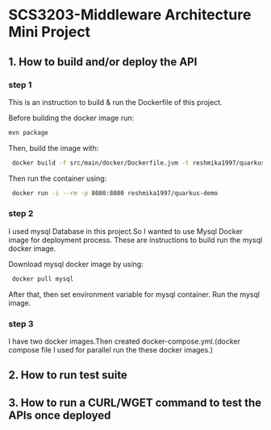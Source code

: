 # SCS3203-Middleware Architecture Mini Project

## 1. How to build and/or deploy the API

### step 1
 This is an instruction to build & run the Dockerfile of this project.

 Before building the docker image run:
  ```bash
  mvn package
  ```
   
 Then, build the image with:
 ```bash
  docker build -f src/main/docker/Dockerfile.jvm -t reshmika1997/quarkus-demo .
  ```

 Then run the container using:
 ```bash
  docker run -i --rm -p 8080:8080 reshmika1997/quarkus-demo
  ```

### step 2
I used mysql Database in this project.So I wanted to use Mysql Docker image for deployment process.
These are instructions to build run the mysql docker image.


Download mysql docker image by using: 
 ```bash
  docker pull mysql
  ```
After that, then set environment variable for mysql container. Run the mysql image.

### step 3
I have two docker images.Then created docker-compose.yml.(docker compose file I used for parallel run the these docker images.)

  





## 2. How to run test suite
## 3. How to run a CURL/WGET command to test the APIs once deployed
